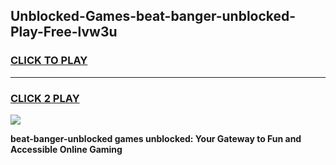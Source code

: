 
## Unblocked-Games-beat-banger-unblocked-Play-Free-lvw3u
<h3>
<a href="https://premium76.site?title=beat-banger-unblocked&ref=21A">CLICK TO PLAY</a></h3>
<hr>

<h3>
<a href="https://premium76.site?title=beat-banger-unblocked&ref=21A">CLICK 2 PLAY</a>
  
</h3>

<a href="https://premium76.site?title=beat-banger-unblocked&ref=21A"><img src="https://clearcache.store/games.png"></a>


**beat-banger-unblocked games unblocked: Your Gateway to Fun and Accessible Online Gaming**
